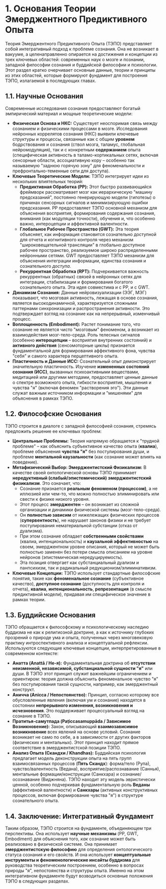 # 1. Основания Теории Эмерджентного Предиктивного Опыта

Теория Эмерджентного Предиктивного Опыта (ТЭПО) представляет собой интегративный подход к проблеме сознания. Она не возникает в вакууме, а целенаправленно опирается на достижения и концепции из трех ключевых областей: современных наук о мозге и познании, западной философии сознания и буддийской философии и психологии. Этот раздел кратко очерчивает основные данные, теории и принципы из этих областей, которые формируют фундамент для построения ТЭПО, излагаемой в последующих главах.

## 1.1. Научные Основания

Современные исследования сознания предоставляют богатый эмпирический материал и мощные теоретические модели:

*   **Физическая Основа и НКС:** Существует неоспоримая связь между сознанием и физическими процессами в мозге. Исследования нейронных коррелятов сознания (НКС) выявили ключевые структуры и процессы, связанные как с общим **уровнем** бодрствования и сознания (ствол мозга, таламус, глобальная нейромодуляция), так и с конкретным **содержанием** опыта (специфическая активность в таламо-кортикальных сетях, включая сенсорные области, ассоциативную кору – особенно так называемую "заднюю горячую зону" для феноменальности и префронтально-теменные сети для доступа).
*   **Ключевые Теоретические Модели:** ТЭПО интегрирует идеи из нескольких влиятельных теорий:
    *   **Предиктивная Обработка (PP):** Этот быстро развивающийся фреймворк рассматривает мозг как иерархическую "машину предсказаний", постоянно генерирующую модели (гипотезы) о причинах сенсорных сигналов и минимизирующую ошибки предсказания. PP предоставляет ТЭПО основной механизм для объяснения восприятия, формирования содержания сознания, внимания (как модуляции точности), обучения и, что особенно важно, интероцепции и аффективной валентности.
    *   **Глобальное Рабочее Пространство (GWT):** Эта теория объясняет, как информация становится сознательно доступной для отчета и когнитивного контроля через механизм "широковещательной трансляции" в глобально доступное рабочее пространство, реализуемое широко распределенными нейронными сетями. GWT предоставляет ТЭПО механизм для объяснения интеграции информации, единства сознания и сознательного *доступа*.
    *   **Рекуррентная Обработка (RPT):** Подчеркивается важность рекуррентных (обратных) связей в нейронных сетях для интеграции, стабилизации и формирования богатого сознательного опыта. Эта идея совместима и с PP, и с GWT.
*   **Динамизм Сознания:** Данные нейровизуализации (ЭЭГ, МЭГ) показывают, что мозговая активность, лежащая в основе сознания, является высокодинамичной, характеризуется сложными паттернами синхронизации и распространения активности. Это подтверждает взгляд на сознание как на непрерывный, изменчивый процесс.
*   **Воплощенность (Embodiment):** Растет понимание того, что сознание не является чисто "мозговым" феноменом, а возникает из взаимодействия мозг-тело-среда. Роль телесных сигналов (особенно **интероцепции** – восприятия внутренних состояний) и **активного действия** (сенсомоторные циклы) признается фундаментальной для формирования аффективного фона, чувства "себя" и самого характера перцептивного опыта.
*   **Пластичность и Данные ИСС:** Сознательный опыт демонстрирует значительную пластичность. Изучение **измененных состояний сознания (ИСС)**, вызванных психоактивными веществами, медитацией или другими методами, предоставляет ценные данные о спектре возможного опыта, гибкости восприятия, мышления и чувства "я" (включая феномен "растворения эго"). Эти данные служат важным источником информации и "мишенями" для объяснения в рамках ТЭПО.

## 1.2. Философские Основания

ТЭПО строится в диалоге с западной философией сознания, стремясь предложить решение ее ключевых проблем:

*   **Центральные Проблемы:** Теория напрямую обращается к "трудной проблеме" – как объяснить субъективное качество опыта (**квалиа**), проблеме объяснения **чувства "я"** без постулирования души, и проблеме **ментальной каузальности** (как сознание может влиять на поведение).
*   **Метафизический Выбор: Эмерджентистский Физикализм:** В качестве своей онтологической основы ТЭПО принимает **нередуктивный (слабый/эпистемический) эмерджентистский физикализм**. Это означает, что:
    *   Сознание признается **реальным феноменом (процессом)**, а не иллюзией или чем-то, что можно полностью элиминировать или свести к физике низкого уровня.
    *   Этот процесс **эмерджентен** – он возникает из сложной организации и динамики физической системы (мозг-тело-среда).
    *   Он **полностью зависим** от нижележащих физических процессов (**супервентность**), не нарушает законов физики и не требует постулирования нематериальной субстанции (отказ от дуализма).
    *   При этом сознание обладает **собственными свойствами** (квалиа, интенциональность) и **каузальной эффективностью** на своем, эмерджентном уровне описания, который не может быть полностью заменен без потери смысла описанием на уровне нейронов (эпистемическая нередуцируемость).
    *   Эта позиция отвергает как субстанциальный дуализм и панпсихизм, так и радикальный редукционизм/элиминативизм.
*   **Ключевые Концепции:** ТЭПО использует стандартные философские понятия, такие как **феноменальное сознание** (субъективное качество), **доступное сознание** (доступность для контроля и отчета), **квалиа**, **интенциональность**, **репрезентация** (в смысле предиктивной модели), придавая им специфическое значение в рамках теории.

## 1.3. Буддийские Основания

ТЭПО обращается к философскому и психологическому наследию буддизма не как к религиозной доктрине, а как к источнику глубоких прозрений о природе ума и опыта, полученных через многовековую практику интроспективного анализа и концептуальной рефлексии. Используются следующие ключевые концепции, интерпретированные в современном контексте:

*   **Анатта (Anattā / Не-я):** Фундаментальная доктрина об **отсутствии неизменной, независимой, субстанциальной сущности "я"** или души. В ТЭПО этот принцип служит важнейшим ограничением и ориентиром: теория должна объяснить феноменальное чувство "я" без постулирования такой сущности, например, как эмерджентный конструкт.
*   **Аничча (Anicca / Непостоянство):** Принцип, согласно которому все обусловленные явления (включая ум и сознание) находятся в состоянии **непрерывного изменения, возникновения и исчезновения**. Это поддерживает процессуальный взгляд на сознание в ТЭПО.
*   **Пратитья-самутпада (Paṭiccasamuppāda / Зависимое Возникновение):** Закон, описывающий **взаимозависимое возникновение** всех явлений на основе условий. Сознание возникает не само по себе, а в зависимости от других факторов (физических и ментальных). Этот принцип находит прямое соответствие в эмерджентистской позиции ТЭПО.
*   **Анализ Опыта (Скандхи / Khandhas):** Буддийская психология предлагает модель деконструкции опыта на пять групп взаимосвязанных процессов (**Пять Скандх**): форма/тело (Рупа), чувство/валентность (Ведана), восприятие/распознавание (Саннья), ментальные формации/конструкции (Санкхара) и сознание/осознавание (Виджняна). ТЭПО находит эту модель эвристически ценной, особенно подчеркивая фундаментальную роль **Веданы** (аффективной валентности) и **Санкхары** (активных конструктивных процессов, включая формирование чувства "я") в структуре сознательного опыта.

## 1.4. Заключение: Интегративный Фундамент

Таким образом, ТЭПО строится на фундаменте, объединяющем три перспективы. Она использует **научные механизмы** (PP, GWT, Embodiment) для объяснения того, *как* сознание может быть реализовано в физической системе. Она принимает **эмерджентистскую философию** для определения онтологического статуса сознания и его свойств. И она использует **концептуальные инструменты и феноменологические инсайты буддизма** для руководства теоретическим построением, особенно в вопросах природы "я", непостоянства и структуры опыта. Именно на этом интегративном фундаменте будут возводиться основные положения ТЭПО в следующих разделах.